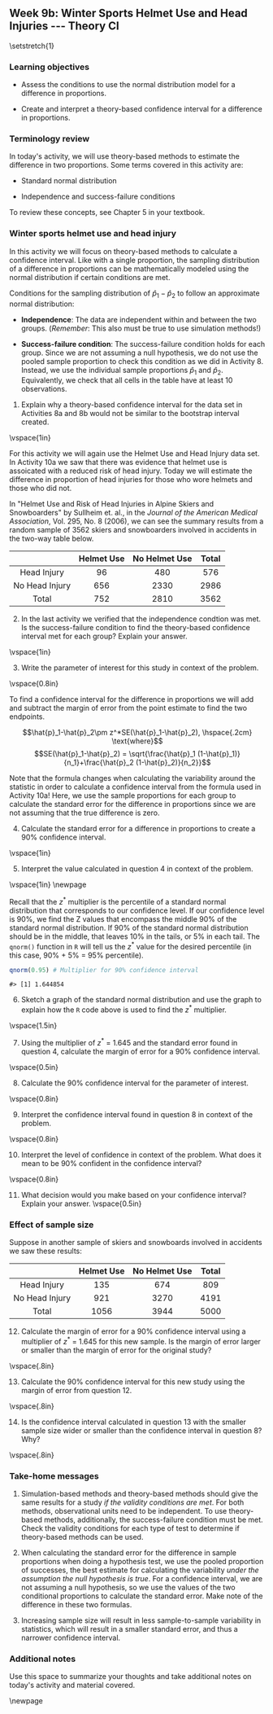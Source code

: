 ## Week 9b:  Winter Sports Helmet Use and Head Injuries --- Theory CI

\setstretch{1}

### Learning objectives

* Assess the conditions to use the normal distribution model for a difference in proportions.

* Create and interpret a theory-based confidence interval for a difference in proportions.

### Terminology review
In today's activity, we will use theory-based methods to estimate the difference in two proportions. Some terms covered in this activity are:

* Standard normal distribution

* Independence and success-failure conditions

To review these concepts, see Chapter 5 in your textbook.

### Winter sports helmet use and head injury 

In this activity we will focus on theory-based methods to calculate a confidence interval.  Like with a single proportion, the sampling distribution of a difference in proportions can be mathematically modeled using the normal distribution if certain conditions are met.

Conditions for the sampling distribution of $\hat{p}_1-\hat{p}_2$ to follow an approximate normal distribution:

* **Independence**: The data are independent within and between the two groups. (*Remember*: This also must be true to use simulation methods!)

* **Success-failure condition**: The success-failure condition holds for each group. Since we are not assuming a null hypothesis, we do not use the pooled sample proportion to check this condition as we did in Activity 8. Instead, we use the individual sample proportions $\hat{p}_1$ and $\hat{p}_2$. Equivalently, we check that all cells in the table have at least 10 observations.

1.  Explain why a theory-based confidence interval for the data set in Activities 8a and 8b would not be similar to the bootstrap interval created.

\vspace{1in}

For this activity we will again use the Helmet Use and Head Injury data set. In Activity 10a we saw that there was evidence that helmet use is assoicated with a reduced risk of head injury.  Today we will estimate the difference in proportion of head injuries for those who wore helmets and those who did not.

In "Helmet Use and Risk of Head Injuries in Alpine Skiers and Snowboarders" by Sullheim et. al., in the *Journal of the American Medical Association*, Vol. 295, No. 8 (2006), we can see the summary results from a random sample of 3562 skiers and snowboarders involved in accidents in the two-way table below. 

|                | Helmet Use | No Helmet Use | Total |
|:--------------:|:----------:|:-------------:|:-----:|
| Head Injury    |     96     |      480      |  576  |
| No Head Injury |     656    |      2330     |  2986 |
| Total          |     752    |      2810     |  3562 |

2.  In the last activity we verified that the independence condtion was met.  Is the success-failure condition to find the theory-based confidence interval met for each group?  Explain your answer.

\vspace{1in}

3.  Write the parameter of interest for this study in context of the problem.

\vspace{0.8in}

To find a confidence interval for the difference in proportions we will add and subtract the margin of error from the point estimate to find the two endpoints.

 $$\hat{p}_1-\hat{p}_2\pm z^*SE(\hat{p}_1-\hat{p}_2), \hspace{.2cm} \text{where}$$
 $$SE(\hat{p}_1-\hat{p}_2) = \sqrt{\frac{\hat{p}_1 (1-\hat{p}_1)}{n_1}+\frac{\hat{p}_2 (1-\hat{p}_2)}{n_2}}$$
 
Note that the formula changes when calculating the variability around the statistic in order to calculate a confidence interval from the formula used in Activity 10a!  Here, we use the sample proportions for each group to calculate the standard error for the difference in proportions since we are not assuming that the true difference is zero.


4. Calculate the standard error for a difference in proportions to create a 90\% confidence interval.  

\vspace{1in}

5. Interpret the value calculated in question 4 in context of the problem.

\vspace{1in}
\newpage

Recall that the $z^*$ multiplier is the percentile of a standard normal distribution that corresponds to our confidence level. If our confidence level is 90\%, we find the Z values that encompass the middle 90\% of the standard normal distribution. If 90\% of the standard normal distribution should be in the middle, that leaves 10\% in the tails, or 5\% in each tail.  The `qnorm()` function in `R` will tell us the $z^*$ value for the desired percentile (in this case, 90\% + 5\% = 95\% percentile). 


```r
qnorm(0.95) # Multiplier for 90% confidence interval
```

```
#> [1] 1.644854
```

6. Sketch a graph of the standard normal distribution and use the graph to explain how the `R` code above is used to find the $z^*$ multiplier.  

\vspace{1.5in}

7. Using the multiplier of $z^*$ = 1.645 and the standard error found in question 4, calculate the margin of error for a 90\% confidence interval.

\vspace{0.5in}

8. Calculate the 90\% confidence interval for the parameter of interest. 

\vspace{0.8in}

9. Interpret the confidence interval found in question 8 in context of the problem.

\vspace{0.8in}

10.  Interpret the level of confidence in context of the problem.  What does it mean to be 90% confident in the confidence interval?

\vspace{0.8in}

11.  What decision would you make based on your confidence interval?  Explain your answer.
\vspace{0.5in}

### Effect of sample size 

Suppose in another sample of skiers and snowboards involved in accidents we saw these results:

|                | Helmet Use | No Helmet Use | Total |
|:--------------:|:----------:|:-------------:|:-----:|
| Head Injury    |     135    |      674      |  809  |
| No Head Injury |     921    |      3270     |  4191 |
| Total          |     1056   |      3944     |  5000 |

12.  Calculate the margin of error for a 90\% confidence interval using a multiplier of $z^*$ = 1.645 for this new sample.  Is the margin of error larger or smaller than the margin of error for the original study?

\vspace{.8in}

13.  Calculate the 90\% confidence interval for this new study using the margin of error from question 12.  

\vspace{.8in}

14.  Is the confidence interval calculated in question 13 with the smaller sample size wider or smaller than the confidence interval in question 8? Why?

\vspace{.8in}

### Take-home messages

1. Simulation-based methods and theory-based methods should give the same results for a study *if the validity conditions are met*.  For both methods, observational units need to be independent. To use theory-based methods, additionally, the success-failure condition must be met. Check the validity conditions for each type of test to determine if theory-based methods can be used.

2. When calculating the standard error for the difference in sample proportions when doing a hypothesis test, we use the pooled proportion of successes, the best estimate for calculating the variability *under the assumption the null hypothesis is true*.  For a confidence interval, we are not assuming a null hypothesis, so we use the values of the two conditional proportions to calculate the standard error.  Make note of the difference in these two formulas. 

3.  Increasing sample size will result in less sample-to-sample variability in statistics, which will result in a smaller standard error, and thus a narrower confidence interval.  

### Additional notes

Use this space to summarize your thoughts and take additional notes on today's activity and material covered.

\newpage
